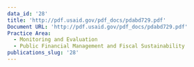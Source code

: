 ```yaml
---
data_id: '28'
title: 'http://pdf.usaid.gov/pdf_docs/pdabd729.pdf'
Document URL: 'http://pdf.usaid.gov/pdf_docs/pdabd729.pdf'
Practice Area:
  - Monitoring and Evaluation
  - Public Financial Management and Fiscal Sustainability
publications_slug: '28'
---
```

